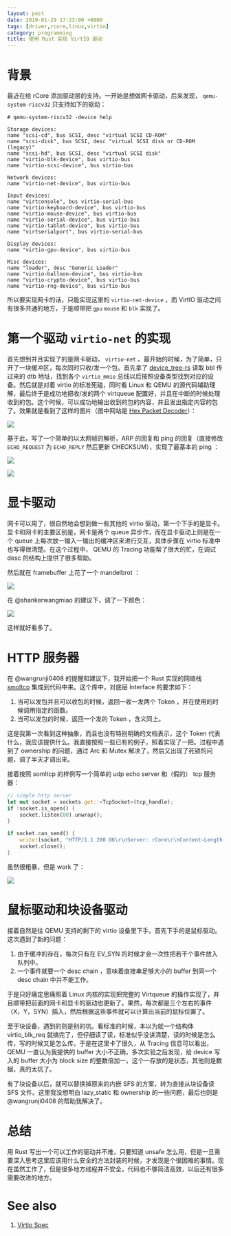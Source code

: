 ```yaml
---
layout: post
date: 2019-01-29 17:23:00 +0800
tags: [driver,rcore,linux,virtio]
category: programming
title: 使用 Rust 实现 VirtIO 驱动
---
```


# 背景

最近在给 rCore 添加驱动层的支持。一开始是想做网卡驱动，后来发现， `qemu-system-riscv32` 只支持如下的驱动：

```shell
# qemu-system-riscv32 -device help

Storage devices:
name "scsi-cd", bus SCSI, desc "virtual SCSI CD-ROM"
name "scsi-disk", bus SCSI, desc "virtual SCSI disk or CD-ROM (legacy)"
name "scsi-hd", bus SCSI, desc "virtual SCSI disk"
name "virtio-blk-device", bus virtio-bus
name "virtio-scsi-device", bus virtio-bus

Network devices:
name "virtio-net-device", bus virtio-bus

Input devices:
name "virtconsole", bus virtio-serial-bus
name "virtio-keyboard-device", bus virtio-bus
name "virtio-mouse-device", bus virtio-bus
name "virtio-serial-device", bus virtio-bus
name "virtio-tablet-device", bus virtio-bus
name "virtserialport", bus virtio-serial-bus

Display devices:
name "virtio-gpu-device", bus virtio-bus

Misc devices:
name "loader", desc "Generic Loader"
name "virtio-balloon-device", bus virtio-bus
name "virtio-crypto-device", bus virtio-bus
name "virtio-rng-device", bus virtio-bus
```

所以要实现网卡的话，只能实现这里的 `virtio-net-device` ，而 VirtIO 驱动之间有很多共通的地方，于是顺带把 `gpu` `mouse` 和 `blk` 实现了。

# 第一个驱动 `virtio-net` 的实现

首先想到并且实现了的是网卡驱动， `virtio-net` 。最开始的时候，为了简单，只开了一块缓冲区，每次同时只收/发一个包。首先拿了 [device_tree-rs](https://github.com/jiegec/device_tree-rs) 读取 bbl 传过来的 dtb 地址，找到各个 `virtio_mmio` 总线以后按照设备类型找到对应的设备。然后就是对着 virtio 的标准死磕，同时看 Linux 和 QEMU 的源代码辅助理解，最后终于是成功地把收/发的两个 virtqueue 配置好，并且在中断的时候处理收到的包。这个时候，可以成功地输出收到的包的内容，并且发出指定内容的包了。效果就是看到了这样的图片（图中网站是 [Hex Packet Decoder](https://hpd.gasmi.net/)）：

![](/arp_packet.jpg)

基于此，写了一个简单的以太网帧的解析，ARP 的回复和 ping 的回复（直接修改 `ECHO_REQUEST` 为 `ECHO_REPLY` 然后更新 CHECKSUM），实现了最基本的 ping ：

![](/arping.png)

![](/ping.jpg)

# 显卡驱动

网卡可以用了，很自然地会想到做一些其他的 virtio 驱动，第一个下手的是显卡。显卡和网卡的主要区别是，网卡是两个 queue 异步作，而在显卡驱动上则是在一个 queue 上每次放一输入一输出的缓冲区来进行交互，具体步骤在 virtio 标准中也写得很清楚。在这个过程中， QEMU 的 Tracing 功能帮了很大的忙，在调试 desc 的结构上提供了很多帮助。

然后就在 framebuffer 上花了一个 mandelbrot ：

![](/mandelbrot.jpg)

在 @shankerwangmiao 的建议下，调了一下颜色：

![](/mandelbrot2.jpg)

这样就好看多了。

# HTTP 服务器

在 @wangrunji0408 的提醒和建议下，我开始把一个 Rust 实现的网络栈 [smoltcp](https://github.com/m-labs/smoltcp) 集成到代码中来。这个库中，对底层 Interface 的要求如下：

1. 当可以发包并且可以收包的时候，返回一收一发两个 Token ，并在使用的时候调用指定的函数。
2. 当可以发包的时候，返回一个发的 Token ，含义同上。

这是我第一次看到这种抽象，而且也没有特别明确的文档表示，这个 Token 代表什么，我应该提供什么。我直接按照一些已有的例子，照着实现了一把。过程中遇到了 ownership 的问题，通过 Arc 和 Mutex 解决了，然后又出现了死锁的问题，调了半天才调出来。

接着按照 somltcp 的样例写一个简单的 udp echo server 和（假的） tcp 服务器：

```rust
// simple http server
let mut socket = sockets.get::<TcpSocket>(tcp_handle);
if !socket.is_open() {
    socket.listen(80).unwrap();
}

if socket.can_send() {
    write!(socket, "HTTP/1.1 200 OK\r\nServer: rCore\r\nContent-Length: 13\r\nContent-Type: text/html\r\nConnection: Closed\r\n\r\nHello, world!\r\n").unwrap();
    socket.close();
}
```

虽然很粗暴，但是 work 了：

![](/http.jpg)

# 鼠标驱动和块设备驱动

接着自然是往 QEMU 支持的剩下的 virtio 设备里下手。首先下手的是鼠标驱动。这次遇到了新的问题：

1. 由于缓冲的存在，每次只有在 EV_SYN 的时候才会一次性把若干个事件放入队列中。
2. 一个事件就要一个 desc chain ，意味着直接串足够大小的 buffer 到同一个 desc chain 中并不能工作。

于是只好痛定思痛照着 Linux 内核的实现把完整的 Virtqueue 的操作实现了，并且顺带把前面的网卡和显卡的驱动也更新了。果然，每次都是三个左右的事件（X，Y，SYN）插入，然后根据这些事件就可以计算出当前的鼠标位置了。

至于块设备，遇到的则是别的坑。看标准的时候，本以为就一个结构体 virtio_blk_req 就搞完了，但仔细读了读，标准似乎没讲清楚，读的时候是怎么传，写的时候又是怎么传。于是在这里卡了很久，从 Tracing 信息可以看出，QEMU 一直认为我提供的 buffer 大小不正确，多次实验之后发现，给 device 写入的 buffer 大小为 block size 的整数倍加一，这个一存放的是状态，其他则是数据，真的太坑了。

有了块设备以后，就可以替换掉原来的内嵌 SFS 的方案，转为直接从块设备读 SFS 文件。这里我没想明白 lazy_static 和 ownership 的一些问题，最后也则是@wangrunji0408 的帮助我解决了。

# 总结

用 Rust 写出一个可以工作的驱动并不难，只要知道 unsafe 怎么用，但是一旦需要深入思考这里应该用什么安全的方法封装的时候，才发现是个很困难的事情。现在虽然工作了，但是很多地方线程并不安全，代码也不够简洁高效，以后还有很多需要改进的地方。

# See also

1. [Virtio Spec](https://github.com/oasis-tcs/virtio-spec)